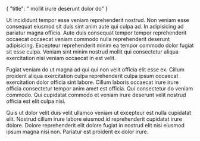 {
  "title": " mollit irure deserunt dolor do"
}

Ut incididunt tempor esse veniam reprehenderit nostrud. Non veniam esse consequat eiusmod sit duis sint anim aute qui culpa ad. In adipisicing ad pariatur magna officia. Aute duis consequat tempor tempor reprehenderit occaecat occaecat veniam commodo nulla reprehenderit deserunt adipisicing. Excepteur reprehenderit minim ea tempor commodo dolor fugiat sit esse culpa. Veniam sint minim nostrud mollit qui consectetur aliqua exercitation nisi veniam occaecat in est velit.

Fugiat veniam do ut magna ad qui qui non velit officia elit esse ex. Cillum proident aliqua exercitation culpa reprehenderit culpa ipsum occaecat exercitation dolor officia sint labore. Cillum laboris occaecat irure irure officia consectetur tempor anim amet est officia. Qui consectetur do veniam commodo. Qui cupidatat commodo et veniam irure deserunt velit nostrud officia est elit culpa nisi.

Quis ut dolor velit duis velit ullamco veniam ut excepteur est nulla cupidatat elit. Nostrud cillum irure labore eiusmod id reprehenderit cupidatat irure dolore. Dolore reprehenderit elit dolore fugiat in nostrud elit nisi eiusmod ipsum magna nisi non. Pariatur est proident ex dolor irure.